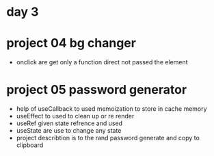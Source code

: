 # day 3
# project 04 bg changer
* onclick are get only a  function direct not passed the element 

# project 05 password generator 
* help of useCallback to used memoization to store in  cache memory 
* useEffect to used to clean up  or re render
* useRef given state refrence and used 
* useState are use to change any state
* project describtion is to the rand password generate and copy to clipboard
